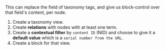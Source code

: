 This can replace the field of taxonomy tags, and give us block-control over that field's content, per node.

1. Create a taxonomy view.
1. Create **relations** with nodes with at least one term.
1. Create a **contextual filter** by `content ID` (NID) and choose to give it a **default value** which is a `serial number from the URL`.
1. Create a block for that view.
